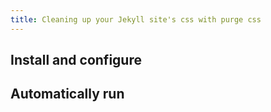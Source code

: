 ```yaml
---
title: Cleaning up your Jekyll site's css with purge css
---
```


## Install and configure

## Automatically run
